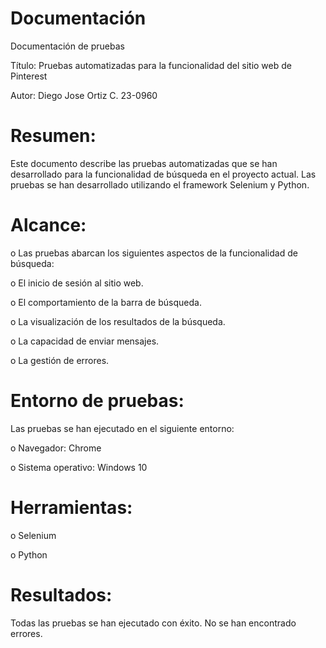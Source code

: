 # Documentación

Documentación de pruebas

Título: Pruebas automatizadas para la funcionalidad del sitio web de Pinterest

Autor: Diego Jose Ortiz C. 23-0960

# Resumen:

Este documento describe las pruebas automatizadas que se han desarrollado para la funcionalidad de búsqueda en el proyecto actual. Las pruebas se han desarrollado utilizando el framework Selenium y Python.

# Alcance:

o	Las pruebas abarcan los siguientes aspectos de la funcionalidad de búsqueda:

o	El inicio de sesión al sitio web.

o	El comportamiento de la barra de búsqueda.

o	La visualización de los resultados de la búsqueda.

o	La capacidad de enviar mensajes.

o	La gestión de errores.

# Entorno de pruebas:

Las pruebas se han ejecutado en el siguiente entorno:

  o	Navegador: Chrome

  o	Sistema operativo: Windows 10

# Herramientas:

  o	Selenium

  o	Python

# Resultados:

Todas las pruebas se han ejecutado con éxito. No se han encontrado errores.
